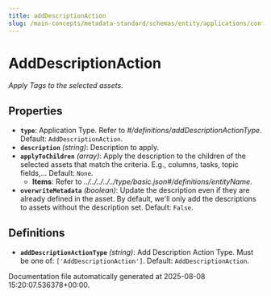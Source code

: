```yaml
---
title: addDescriptionAction
slug: /main-concepts/metadata-standard/schemas/entity/applications/configuration/external/automator/adddescriptionaction
---
```


# AddDescriptionAction

*Apply Tags to the selected assets.*

## Properties

- **`type`**: Application Type. Refer to *#/definitions/addDescriptionActionType*. Default: `AddDescriptionAction`.
- **`description`** *(string)*: Description to apply.
- **`applyToChildren`** *(array)*: Apply the description to the children of the selected assets that match the criteria. E.g., columns, tasks, topic fields,... Default: `None`.
  - **Items**: Refer to *../../../../../type/basic.json#/definitions/entityName*.
- **`overwriteMetadata`** *(boolean)*: Update the description even if they are already defined in the asset. By default, we'll only add the descriptions to assets without the description set. Default: `False`.
## Definitions

- **`addDescriptionActionType`** *(string)*: Add Description Action Type. Must be one of: `['AddDescriptionAction']`. Default: `AddDescriptionAction`.


Documentation file automatically generated at 2025-08-08 15:20:07.536378+00:00.
